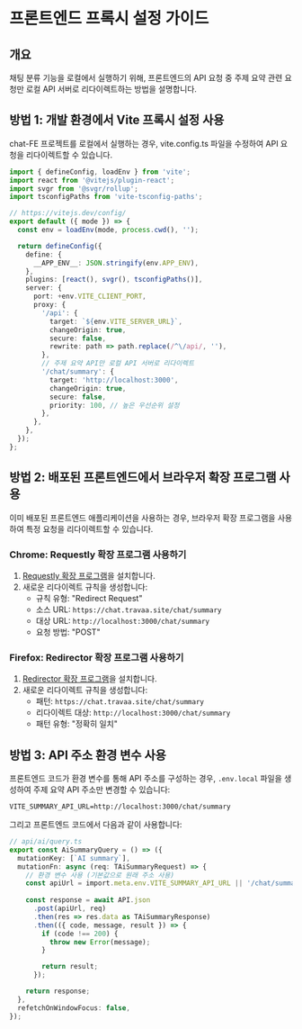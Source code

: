 # 프론트엔드 프록시 설정 가이드

## 개요

채팅 분류 기능을 로컬에서 실행하기 위해, 프론트엔드의 API 요청 중 주제 요약 관련 요청만 로컬 API 서버로 리다이렉트하는 방법을 설명합니다.

## 방법 1: 개발 환경에서 Vite 프록시 설정 사용

chat-FE 프로젝트를 로컬에서 실행하는 경우, vite.config.ts 파일을 수정하여 API 요청을 리다이렉트할 수 있습니다.

```typescript
import { defineConfig, loadEnv } from 'vite';
import react from '@vitejs/plugin-react';
import svgr from '@svgr/rollup';
import tsconfigPaths from 'vite-tsconfig-paths';

// https://vitejs.dev/config/
export default ({ mode }) => {
  const env = loadEnv(mode, process.cwd(), '');

  return defineConfig({
    define: {
      __APP_ENV__: JSON.stringify(env.APP_ENV),
    },
    plugins: [react(), svgr(), tsconfigPaths()],
    server: {
      port: +env.VITE_CLIENT_PORT,
      proxy: {
        '/api': {
          target: `${env.VITE_SERVER_URL}`,
          changeOrigin: true,
          secure: false,
          rewrite: path => path.replace(/^\/api/, ''),
        },
        // 주제 요약 API만 로컬 API 서버로 리다이렉트
        '/chat/summary': {
          target: 'http://localhost:3000',
          changeOrigin: true,
          secure: false,
          priority: 100, // 높은 우선순위 설정
        },
      },
    },
  });
};
```

## 방법 2: 배포된 프론트엔드에서 브라우저 확장 프로그램 사용

이미 배포된 프론트엔드 애플리케이션을 사용하는 경우, 브라우저 확장 프로그램을 사용하여 특정 요청을 리다이렉트할 수 있습니다.

### Chrome: Requestly 확장 프로그램 사용하기

1. [Requestly 확장 프로그램](https://chrome.google.com/webstore/detail/requestly-redirect-url-mo/mdnleldcmiljblolnjhpnblkcekpdkpa)을 설치합니다.
2. 새로운 리다이렉트 규칙을 생성합니다:
   - 규칙 유형: "Redirect Request"
   - 소스 URL: `https://chat.travaa.site/chat/summary`
   - 대상 URL: `http://localhost:3000/chat/summary`
   - 요청 방법: "POST"

### Firefox: Redirector 확장 프로그램 사용하기

1. [Redirector 확장 프로그램](https://addons.mozilla.org/en-US/firefox/addon/redirector/)을 설치합니다.
2. 새로운 리다이렉트 규칙을 생성합니다:
   - 패턴: `https://chat.travaa.site/chat/summary`
   - 리다이렉트 대상: `http://localhost:3000/chat/summary`
   - 패턴 유형: "정확히 일치"

## 방법 3: API 주소 환경 변수 사용

프론트엔드 코드가 환경 변수를 통해 API 주소를 구성하는 경우, `.env.local` 파일을 생성하여 주제 요약 API 주소만 변경할 수 있습니다:

```
VITE_SUMMARY_API_URL=http://localhost:3000/chat/summary
```

그리고 프론트엔드 코드에서 다음과 같이 사용합니다:

```typescript
// api/ai/query.ts
export const AiSummaryQuery = () => ({
  mutationKey: [`AI summary`],
  mutationFn: async (req: TAiSummaryRequest) => {
    // 환경 변수 사용 (기본값으로 원래 주소 사용)
    const apiUrl = import.meta.env.VITE_SUMMARY_API_URL || '/chat/summary';
    
    const response = await API.json
      .post(apiUrl, req)
      .then(res => res.data as TAiSummaryResponse)
      .then(({ code, message, result }) => {
        if (code !== 200) {
          throw new Error(message);
        }

        return result;
      });

    return response;
  },
  refetchOnWindowFocus: false,
}); 